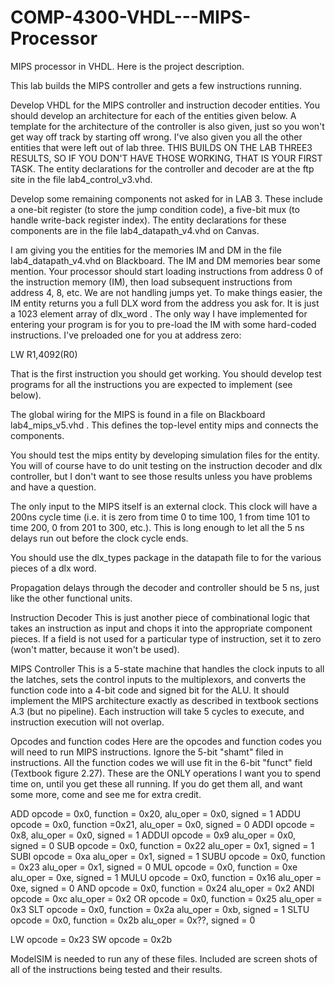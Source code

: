 COMP-4300-VHDL---MIPS-Processor
===============================

MIPS processor in VHDL. Here is the project description.

This lab builds the MIPS controller and gets a few instructions running.

Develop VHDL for the MIPS controller and instruction decoder entities. You should develop an architecture for each of the entities given below. A template for the architecture of the controller is also given, just so you won't get way off track by starting off wrong. I've also given you all the other entities that were left out of lab three. THIS BUILDS ON THE LAB THREE3 RESULTS, SO IF YOU DON'T HAVE THOSE WORKING, THAT IS YOUR FIRST TASK. The entity declarations for the controller and decoder are at the ftp site in the file lab4_control_v3.vhd.

Develop some remaining components not asked for in LAB 3. These include a one-bit register (to store the jump condition code), a five-bit mux (to handle write-back register index). The entity declarations for these components are in the file lab4_datapath_v4.vhd on Canvas.

I am giving you the entities for the memories IM and DM in the file lab4_datapath_v4.vhd on Blackboard. The IM and DM memories bear some mention. Your processor should start loading instructions from address 0 of the instruction memory (IM), then load subsequent instructions from address 4, 8, etc. We are not handling jumps yet. To make things easier, the IM entity returns you a full DLX word from the address you ask for. It is just a 1023 element array of dlx_word . The only way I have implemented for entering your program is for you to pre-load the IM with some hard-coded instructions. I've preloaded one for you at address zero:

 LW R1,4092(R0) 
 

That is the first instruction you should get working. You should develop test programs for all the instructions you are expected to implement (see below).

The global wiring for the MIPS is found in a file on Blackboard lab4_mips_v5.vhd . This defines the top-level entity mips and connects the components.

You should test the mips entity by developing simulation files for the entity. You will of course have to do unit testing on the instruction decoder and dlx controller, but I don't want to see those results unless you have problems and have a question.

The only input to the MIPS itself is an external clock. This clock will have a 200ns cycle time (i.e. it is zero from time 0 to time 100, 1 from time 101 to time 200, 0 from 201 to 300, etc.). This is long enough to let all the 5 ns delays run out before the clock cycle ends.

You should use the dlx_types package in the datapath file to for the various pieces of a dlx word.

Propagation delays through the decoder and controller should be 5 ns, just like the other functional units.

Instruction Decoder This is just another piece of combinational logic that takes an instruction as input and chops it into the appropriate component pieces. If a field is not used for a particular type of instruction, set it to zero (won't matter, because it won't be used).

MIPS Controller This is a 5-state machine that handles the clock inputs to all the latches, sets the control inputs to the multiplexors, and converts the function code into a 4-bit code and signed bit for the ALU. It should implement the MIPS architecture exactly as described in textbook sections A.3 (but no pipeline). Each instruction will take 5 cycles to execute, and instruction execution will not overlap.

Opcodes and function codes Here are the opcodes and function codes you will need to run MIPS instructions. Ignore the 5-bit "shamt" filed in instructions. All the function codes we will use fit in the 6-bit "funct" field (Textbook figure 2.27). These are the ONLY operations I want you to spend time on, until you get these all running. If you do get them all, and want some more, come and see me for extra credit.

ADD   opcode = 0x0, function = 0x20, alu_oper = 0x0, signed = 1 
 ADDU  opcode = 0x0, function =0x21,  alu_oper = 0x0, signed = 0 
 ADDI  opcode = 0x8,                  alu_oper = 0x0, signed = 1
 ADDUI opcode = 0x9                   alu_oper = 0x0, signed = 0
 SUB   opcode = 0x0, function = 0x22  alu_oper = 0x1, signed = 1
 SUBI  opcode = 0xa                   alu_oper = 0x1, signed = 1
 SUBU  opcode = 0x0, function = 0x23  alu_oper = 0x1, signed = 0
 MUL  opcode = 0x0, function = 0xe    alu_oper = 0xe, signed = 1
 MULU opcode = 0x0, function = 0x16   alu_oper = 0xe, signed = 0
 AND   opcode = 0x0, function = 0x24  alu_oper = 0x2
 ANDI  opcode = 0xc                   alu_oper = 0x2
 OR    opcode = 0x0, function = 0x25  alu_oper = 0x3
 SLT   opcode = 0x0, function = 0x2a  alu_oper = 0xb, signed = 1
 SLTU  opcode = 0x0, function = 0x2b  alu_oper = 0x??, signed = 0 
 
 LW    opcode = 0x23
 SW    opcode = 0x2b

ModelSIM is needed to run any of these files. Included are screen shots of all of the instructions being tested and their results.
